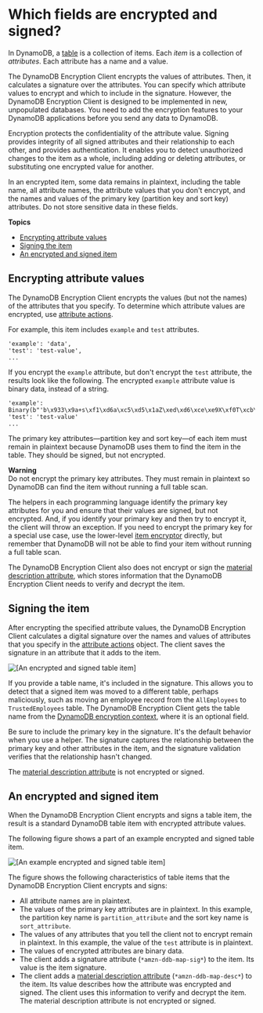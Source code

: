 # Which fields are encrypted and signed?<a name="encrypted-and-signed"></a>

In DynamoDB, a [table](https://docs.aws.amazon.com/amazondynamodb/latest/developerguide/HowItWorks.CoreComponents.html#HowItWorks.CoreComponents.TablesItemsAttributes) is a collection of items\. Each *item* is a collection of *attributes*\. Each attribute has a name and a value\.

The DynamoDB Encryption Client encrypts the values of attributes\. Then, it calculates a signature over the attributes\. You can specify which attribute values to encrypt and which to include in the signature\. However, the DynamoDB Encryption Client is designed to be implemented in new, unpopulated databases\. You need to add the encryption features to your DynamoDB applications before you send any data to DynamoDB\.

Encryption protects the confidentiality of the attribute value\. Signing provides integrity of all signed attributes and their relationship to each other, and provides authentication\. It enables you to detect unauthorized changes to the item as a whole, including adding or deleting attributes, or substituting one encrypted value for another\.

In an encrypted item, some data remains in plaintext, including the table name, all attribute names, the attribute values that you don't encrypt, and the names and values of the primary key \(partition key and sort key\) attributes\. Do not store sensitive data in these fields\.

**Topics**
+ [Encrypting attribute values](#encrypt-attribute-values)
+ [Signing the item](#sign-the-item)
+ [An encrypted and signed item](#encrypted-signed-example)

## Encrypting attribute values<a name="encrypt-attribute-values"></a>

The DynamoDB Encryption Client encrypts the values \(but not the names\) of the attributes that you specify\. To determine which attribute values are encrypted, use [attribute actions](concepts.md#attribute-actions)\. 

For example, this item includes `example` and `test` attributes\.

```
'example': 'data',
'test': 'test-value',
...
```

If you encrypt the `example` attribute, but don't encrypt the `test` attribute, the results look like the following\. The encrypted `example` attribute value is binary data, instead of a string\.

```
'example': Binary(b"'b\x933\x9a+s\xf1\xd6a\xc5\xd5\x1aZ\xed\xd6\xce\xe9X\xf0T\xcb\x9fY\x9f\xf3\xc9C\x83\r\xbb\\"),
'test': 'test-value'
...
```

The primary key attributes—partition key and sort key—of each item must remain in plaintext because DynamoDB uses them to find the item in the table\. They should be signed, but not encrypted\. 

**Warning**  
Do not encrypt the primary key attributes\. They must remain in plaintext so DynamoDB can find the item without running a full table scan\.

The helpers in each programming language identify the primary key attributes for you and ensure that their values are signed, but not encrypted\. And, if you identify your primary key and then try to encrypt it, the client will throw an exception\. If you need to encrypt the primary key for a special use case, use the lower\-level [item encryptor](concepts.md#item-encryptor) directly, but remember that DynamoDB will not be able to find your item without running a full table scan\.

The DynamoDB Encryption Client also does not encrypt or sign the [material description attribute](concepts.md#material-description), which stores information that the DynamoDB Encryption Client needs to verify and decrypt the item\. 

## Signing the item<a name="sign-the-item"></a>

After encrypting the specified attribute values, the DynamoDB Encryption Client calculates a digital signature over the names and values of attributes that you specify in the [attribute actions](concepts.md#attribute-actions) object\. The client saves the signature in an attribute that it adds to the item\.

![\[An encrypted and signed table item\]](http://docs.aws.amazon.com/dynamodb-encryption-client/latest/devguide/images/encrypted-signed-item.png)

If you provide a table name, it's included in the signature\. This allows you to detect that a signed item was moved to a different table, perhaps maliciously, such as moving an employee record from the `AllEmployees` to `TrustedEmployees` table\. The DynamoDB Encryption Client gets the table name from the [DynamoDB encryption context](concepts.md#encryption-context), where it is an optional field\. 

Be sure to include the primary key in the signature\. It's the default behavior when you use a helper\. The signature captures the relationship between the primary key and other attributes in the item, and the signature validation verifies that the relationship hasn't changed\. 

The [material description attribute](concepts.md#material-description) is not encrypted or signed\.

## An encrypted and signed item<a name="encrypted-signed-example"></a>

When the DynamoDB Encryption Client encrypts and signs a table item, the result is a standard DynamoDB table item with encrypted attribute values\. 

The following figure shows a part of an example encrypted and signed table item\. 

![\[An example encrypted and signed table item\]](http://docs.aws.amazon.com/dynamodb-encryption-client/latest/devguide/images/encrypted-item-closeup.png)

The figure shows the following characteristics of table items that the DynamoDB Encryption Client encrypts and signs:
+ All attribute names are in plaintext\.
+ The values of the primary key attributes are in plaintext\. In this example, the partition key name is `partition_attribute` and the sort key name is `sort_attribute`\.
+ The values of any attributes that you tell the client not to encrypt remain in plaintext\. In this example, the value of the `test` attribute is in plaintext\.
+ The values of encrypted attributes are binary data\.
+ The client adds a signature attribute \(`*amzn-ddb-map-sig*`\) to the item\. Its value is the item signature\.
+ The client adds a [material description attribute](concepts.md#material-description) \(`*amzn-ddb-map-desc*`\) to the item\. Its value describes how the attribute was encrypted and signed\. The client uses this information to verify and decrypt the item\. The material description attribute is not encrypted or signed\.